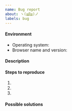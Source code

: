 ```yaml
---
name: Bug report
about: ヽ(≧Д≦)ノ
labels: bug
---
```


<!--
Thank you for taking the time to report a bug!
Before opening a new issue, make sure that one with a similar title isn't already opened.

Please follow the template below. It will help us better understand the problem and fix it faster!
-->

#### Environment

 * Operating system:
 * Browser name and version:

#### Description
<!-- Please be as detailed as possible. Useful screenshots are always welcomed. -->



#### Steps to reproduce
<!-- What did you do that caused the bug? -->

1.
2.
3.

#### Possible solutions
<!-- Anything that you think can help solve the problem (optional) -->


